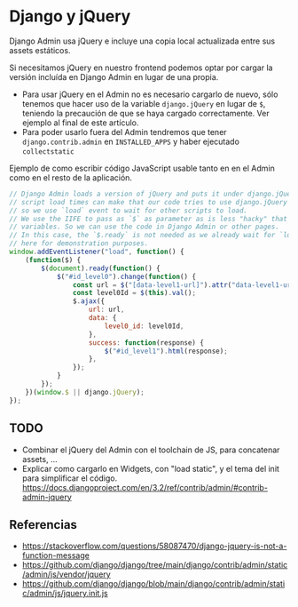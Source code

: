 # Django y jQuery

Django Admin usa jQuery e incluye una copia local actualizada entre sus assets estáticos.

Si necesitamos jQuery en nuestro frontend podemos optar por cargar la versión incluída en Django Admin en lugar de una propia.

-   Para usar jQuery en el Admin no es necesario cargarlo de nuevo, sólo tenemos que hacer uso de la variable `django.jQuery` en lugar de `$`, teniendo la precaución de que se haya cargado correctamente. Ver ejemplo al final de este artículo.
-   Para poder usarlo fuera del Admin tendremos que tener `django.contrib.admin` en `INSTALLED_APPS` y haber ejecutado `collectstatic`

Ejemplo de como escribir código JavaScript usable tanto en en el Admin como en el resto de la aplicación.

```javascript
// Django Admin loads a version of jQuery and puts it under django.jQuery name, but
// script load times can make that our code tries to use django.jQuery before it's loaded
// so we use `load` event to wait for other scripts to load.
// We use the IIFE to pass as `$` as parameter as is less "hacky" that redefine
// variables. So we can use the code in Django Admin or other pages.
// In this case, the `$.ready` is not needed as we already wait for `load`, but it's
// here for demonstration purposes.
window.addEventListener("load", function() {
    (function($) {
        $(document).ready(function() {
            $("#id_level0").change(function() {
                const url = $("[data-level1-url]").attr("data-level1-url");
                const level0Id = $(this).val();
                $.ajax({
                    url: url,
                    data: {
                        level0_id: level0Id,
                    },
                    success: function(response) {
                        $("#id_level1").html(response);
                    },
                });
            }
        });
    })(window.$ || django.jQuery);
});
```

## TODO

-   Combinar el jQuery del Admin con el toolchain de JS, para concatenar assets, ...
-   Explicar como cargarlo en Widgets, con "load static", y el tema del init para simplificar el código. https://docs.djangoproject.com/en/3.2/ref/contrib/admin/#contrib-admin-jquery

## Referencias

-   https://stackoverflow.com/questions/58087470/django-jquery-is-not-a-function-message
-   https://github.com/django/django/tree/main/django/contrib/admin/static/admin/js/vendor/jquery
-   https://github.com/django/django/blob/main/django/contrib/admin/static/admin/js/jquery.init.js
